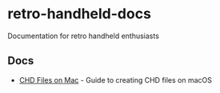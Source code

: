 # retro-handheld-docs
Documentation for retro handheld enthusiasts

## Docs

- [CHD Files on Mac](docs/chd_on_mac.md) - Guide to creating CHD files on macOS
